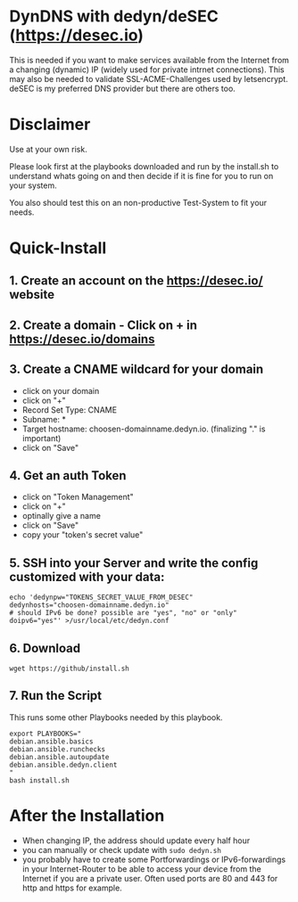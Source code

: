 # DynDNS with dedyn/deSEC (https://desec.io)

This is needed if you want to make services available from the Internet from a changing (dynamic) IP (widely used for private intrnet connections). This may also be needed to validate SSL-ACME-Challenges used by letsencrypt.
deSEC is my preferred DNS provider but there are others too.

# Disclaimer

Use at your own risk.

Please look first at the playbooks downloaded and run by the install.sh to understand whats going on and then decide if it is fine for you to run on your system.

You also should test this on an non-productive Test-System to fit your needs.

# Quick-Install

## 1. Create an account on the https://desec.io/ website

## 2. Create a domain - Click on + in https://desec.io/domains

## 3. Create a CNAME wildcard for your domain 
  - click on your domain
  - click on "+"
  - Record Set Type: CNAME
  - Subname: *
  - Target hostname: choosen-domainname.dedyn.io.  (finalizing "." is important)
  - click on "Save"

## 4. Get an auth Token
  - click on "Token Management"
  - click on "+"
  - optinally give a name
  - click on "Save"
  - copy your "token's secret value"

## 5. SSH into your Server and write the config customized with your data:

```
echo 'dedynpw="TOKENS_SECRET_VALUE_FROM_DESEC"
dedynhosts="choosen-domainname.dedyn.io"
# should IPv6 be done? possible are "yes", "no" or "only"
doipv6="yes"' >/usr/local/etc/dedyn.conf
```

## 6. Download
``` 
wget https://github/install.sh
```

## 7. Run the Script
This runs some other Playbooks needed by this playbook.
```
export PLAYBOOKS="
debian.ansible.basics
debian.ansible.runchecks
debian.ansible.autoupdate
debian.ansible.dedyn.client
"
bash install.sh
```

# After the Installation
- When changing IP, the address should update every half hour
- you can manually or check update with ```sudo dedyn.sh```
- you probably have to create some Portforwardings or IPv6-forwardings in your Internet-Router to be able to access your device from the Internet if you are a private user. Often used ports are 80 and 443 for http and https for example.
